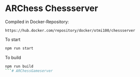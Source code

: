 # ARChess Chessserver

Compiled in Docker-Repository:
```
https://hub.docker.com/repository/docker/otmi100/chessserver
```

To start

```bash
npm run start
```

To build

```bash
npm run build
```# ARChessGameserver
